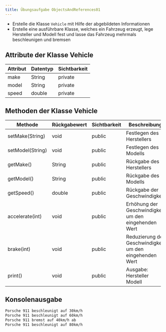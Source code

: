 ```yaml
---
title: Übungsaufgabe ObjectsAndReferences01
---
```


- Erstelle die Klasse `Vehicle` mit Hilfe der abgebildeten Informationen
- Erstelle eine ausführbare Klasse, welches ein Fahrzeug erzeugt, lege Hersteller und Modell fest und lasse das Fahrzeug mehrmals beschleunigen und bremsen

## Attribute der Klasse Vehicle
| Attribut | Datentyp | Sichtbarkeit |
| -------- | -------- | ------------ |
| make     | String   | private      |
| model    | String   | private      |
| speed    | double   | private      |

## Methoden der Klasse Vehicle
| Methode          | Rückgabewert | Sichtbarkeit | Beschreibung                                            |
| ---------------- | ------------ | ------------ | ------------------------------------------------------- |
| setMake(String)  | void         | public       | Festlegen des Herstellers                               |
| setModel(String) | void         | public       | Festlegen des Modells                                   |
| getMake()        | String       | public       | Rückgabe des Herstellers                                |
| getModel()       | String       | public       | Rückgabe des Modells                                    |
| getSpeed()       | double       | public       | Rückgabe der Geschwindigkeit                            |
| accelerate(int)  | void         | public       | Erhöhung der Geschwindigkeit um den eingehenden Wert    |
| brake(int)       | void         | public       | Reduzierung der Geschwindigkeit um den eingehenden Wert |
| print()          | void         | public       | Ausgabe: Hersteller Modell                              |

## Konsolenausgabe
```markdown
Porsche 911 beschleunigt auf 30km/h
Porsche 911 beschleunigt auf 60km/h
Porsche 911 bremst auf 40km/h ab
Porsche 911 beschleunigt auf 80km/h
```
